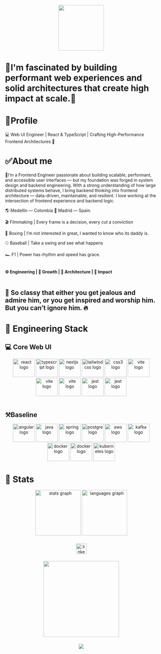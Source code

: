 
<div align="center">
  <img height="150" src="https://i.giphy.com/media/v1.Y2lkPTc5MGI3NjExZGl5N3I4NnYyMGJzdGxoMjN0NDh0cHd0MTJxcjNsZThra3IzamJ4NiZlcD12MV9pbnRlcm5hbF9naWZfYnlfaWQmY3Q9Zw/l0ExfefVh7RnU58f6/giphy.gif">
</div>
<h1 align="left">🏅I'm fascinated by building performant web experiences and solid architectures that create high impact at scale.🏅</h1>


<h1>👤Profile</h1>

<p align="left">💻 Web UI Engineer | React & TypeScript | Crafting High-Performance Frontend Architectures 🚀</p>


<h1>✅About me</h1>

<p>🎯I’m a Frontend Engineer passionate about building scalable, performant, and accessible user interfaces — but my foundation was forged in system design and backend engineering.
With a strong understanding of how large distributed systems behave, I bring backend thinking into frontend architecture — data-driven, maintainable, and resilient.
I love working at the intersection of frontend experience and backend logic.</p>

<p>🌎 Medellín — Colombia 📍 Madrid — Spain.</p>

<p>🎬 Filmmaking | Every frame is a decision, every cut a conviction</p>
<p>🥊 Boxing | I’m not interested in great, I wanted to know who its daddy is.</p>
<p>⚾ Baseball | Take a swing and see what happens</p>
<p>🏎️ F1 | Power has rhythm and speed has grace.</p>



<div align="center" style="display: flex; justify-content: space-between">
  <h4>⚙️ Engineering | 🚀 Growth | 🧠 Architecture | 🎯 Impact</h4>
</div>

<h2>🥃 So classy that either you get jealous and admire him, or you get inspired and worship him. But you can’t ignore him. 🔥</h2>



<h1>🦾 Engineering Stack</h1>
<div align="center">
  <h2 align="left">💻 Core Web UI</h2>
  <img src="https://cdn.jsdelivr.net/gh/devicons/devicon/icons/react/react-original.svg" height="60" width="72" alt="react logo" />
  <img src="https://cdn.jsdelivr.net/gh/devicons/devicon/icons/typescript/typescript-original.svg" height="60" width="72" alt="typescript logo" />
  <img src="https://cdn.jsdelivr.net/gh/devicons/devicon/icons/nextjs/nextjs-original.svg" height="60" width="72" alt="nextjs logo" />
  <img src="https://cdn.jsdelivr.net/gh/devicons/devicon/icons/tailwindcss/tailwindcss-original.svg" height="60" width="72" alt="tailwindcss logo" />
  <img src="https://cdn.jsdelivr.net/gh/devicons/devicon/icons/css3/css3-original.svg" height="60" width="72" alt="css3 logo" />
  <img src="https://cdn.jsdelivr.net/gh/devicons/devicon/icons/firebase/firebase-original.svg" height="60" width="72" alt="vite logo" />
  <img src="https://cdn.jsdelivr.net/gh/devicons/devicon/icons/webpack/webpack-original.svg" height="60" width="72" alt="vite logo" />
  <img src="https://cdn.jsdelivr.net/gh/devicons/devicon/icons/vite/vite-original.svg" height="60" width="72" alt="vite logo" />
  <img src="https://cdn.jsdelivr.net/gh/devicons/devicon/icons/jest/jest-plain.svg" height="60" width="72" alt="jest logo" />
  <img src="https://cdn.jsdelivr.net/gh/devicons/devicon/icons/vitest/vitest-original.svg" height="60" width="72" alt="jest logo" />

  <br/>
  <br/>

  <h2 align="left">⚒️Baseline</h2>
  <img src="https://cdn.jsdelivr.net/gh/devicons/devicon/icons/angular/angular-original.svg" height="60" width="72" alt="angular logo"  />
  <img src="https://cdn.jsdelivr.net/gh/devicons/devicon/icons/java/java-original.svg" height="60" width="72" alt="java logo"  />
  <img src="https://cdn.jsdelivr.net/gh/devicons/devicon/icons/spring/spring-original.svg" height="60" width="72" alt="spring logo"  />
  <img src="https://cdn.jsdelivr.net/gh/devicons/devicon/icons/postgresql/postgresql-original.svg" height="60" width="72" alt="postgre logo"  />
  <img src="https://cdn.jsdelivr.net/gh/devicons/devicon@latest/icons/amazonwebservices/amazonwebservices-original-wordmark.svg"  height="60" width="72" alt="aws logo"/>
  <img src="https://cdn.jsdelivr.net/gh/devicons/devicon@latest/icons/apachekafka/apachekafka-original-wordmark.svg" height="60" width="72" alt="kafka logo" />
  <img src="https://cdn.jsdelivr.net/gh/devicons/devicon/icons/go/go-original.svg" height="60" width="72" alt="docker logo"  />
  <img src="https://cdn.jsdelivr.net/gh/devicons/devicon/icons/docker/docker-original.svg" height="60" width="72" alt="docker logo"  />
  <img src="https://cdn.jsdelivr.net/gh/devicons/devicon/icons/kubernetes/kubernetes-original.svg" height="60" width="72" alt="kubernetes logo"  />
  
  
  
</div>



<h1>🏁 Stats</h1>
<div align="center">
  <img src="https://github-readme-stats.vercel.app/api?hide_title=false&hide_rank=false&show_icons=true&include_all_commits=true&count_private=true&disable_animations=false&theme=radical&locale=en&hide_border=false&username=BrianStevenV" height="150" alt="stats graph"  />
  <img src="https://github-readme-stats.vercel.app/api/top-langs?locale=en&hide_title=false&layout=compact&card_width=320&langs_count=5&theme=dracula&hide_border=false&username=BrianStevenV" height="150" alt="languages graph"  />
</div>

###

<div align="center">
  <a href="https://www.linkedin.com/in/brian-steven03/" target="_blank">
    <img src="https://img.shields.io/static/v1?message=LinkedIn&logo=linkedin&label=&color=0077B5&logoColor=white&labelColor=&style=for-the-badge" height="35" alt="linkedin logo"  />
  </a>
</div>

###

<div align="center">
  <img height="250" src="https://i.giphy.com/media/v1.Y2lkPTc5MGI3NjExZTg0angxZHJsdWtyNjk3dmJlZGczNHN2YjN6NTk1b3Frc213b3l3bSZlcD12MV9pbnRlcm5hbF9naWZfYnlfaWQmY3Q9Zw/3o7qDWAAKxKbpamHrW/giphy.gif" />
</div>

###


###

<div align="center">
  <img src="https://profile-counter.glitch.me/BrianStevenV/count.svg?"  />
</div>

###
